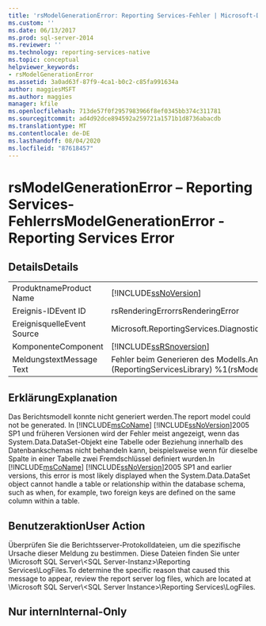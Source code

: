 ```yaml
---
title: 'rsModelGenerationError: Reporting Services-Fehler | Microsoft-Dokumentation'
ms.custom: ''
ms.date: 06/13/2017
ms.prod: sql-server-2014
ms.reviewer: ''
ms.technology: reporting-services-native
ms.topic: conceptual
helpviewer_keywords:
- rsModelGenerationError
ms.assetid: 3a0ad63f-87f9-4ca1-b0c2-c85fa991634a
author: maggiesMSFT
ms.author: maggies
manager: kfile
ms.openlocfilehash: 713de57f0f2957983966f8ef0345bb374c311781
ms.sourcegitcommit: ad4d92dce894592a259721a1571b1d8736abacdb
ms.translationtype: MT
ms.contentlocale: de-DE
ms.lasthandoff: 08/04/2020
ms.locfileid: "87618457"
---
```

# <a name="rsmodelgenerationerror---reporting-services-error"></a><span data-ttu-id="81c6b-102">rsModelGenerationError – Reporting Services-Fehler</span><span class="sxs-lookup"><span data-stu-id="81c6b-102">rsModelGenerationError - Reporting Services Error</span></span>
    
## <a name="details"></a><span data-ttu-id="81c6b-103">Details</span><span class="sxs-lookup"><span data-stu-id="81c6b-103">Details</span></span>  
  
|||  
|-|-|  
|<span data-ttu-id="81c6b-104">Produktname</span><span class="sxs-lookup"><span data-stu-id="81c6b-104">Product Name</span></span>|[!INCLUDE[ssNoVersion](../../includes/ssnoversion-md.md)]|  
|<span data-ttu-id="81c6b-105">Ereignis-ID</span><span class="sxs-lookup"><span data-stu-id="81c6b-105">Event ID</span></span>|<span data-ttu-id="81c6b-106">rsRenderingError</span><span class="sxs-lookup"><span data-stu-id="81c6b-106">rsRenderingError</span></span>|  
|<span data-ttu-id="81c6b-107">Ereignisquelle</span><span class="sxs-lookup"><span data-stu-id="81c6b-107">Event Source</span></span>|<span data-ttu-id="81c6b-108">Microsoft.ReportingServices.Diagnostics.Utilities.ErrorStrings</span><span class="sxs-lookup"><span data-stu-id="81c6b-108">Microsoft.ReportingServices.Diagnostics.Utilities.ErrorStrings</span></span>|  
|<span data-ttu-id="81c6b-109">Komponente</span><span class="sxs-lookup"><span data-stu-id="81c6b-109">Component</span></span>|[!INCLUDE[ssRSnoversion](../../includes/ssrsnoversion-md.md)]|  
|<span data-ttu-id="81c6b-110">Meldungstext</span><span class="sxs-lookup"><span data-stu-id="81c6b-110">Message Text</span></span>|<span data-ttu-id="81c6b-111">Fehler beim Generieren des Modells.</span><span class="sxs-lookup"><span data-stu-id="81c6b-111">An error occurred while generating model.</span></span> <span data-ttu-id="81c6b-112">(rsModelGenerationError) (ReportingServicesLibrary) %1</span><span class="sxs-lookup"><span data-stu-id="81c6b-112">(rsModelGenerationError) (ReportingServicesLibrary) %1</span></span>|  
  
## <a name="explanation"></a><span data-ttu-id="81c6b-113">Erklärung</span><span class="sxs-lookup"><span data-stu-id="81c6b-113">Explanation</span></span>  
 <span data-ttu-id="81c6b-114">Das Berichtsmodell konnte nicht generiert werden.</span><span class="sxs-lookup"><span data-stu-id="81c6b-114">The report model could not be generated.</span></span> <span data-ttu-id="81c6b-115">In [!INCLUDE[msCoName](../../includes/msconame-md.md)] [!INCLUDE[ssNoVersion](../../includes/ssnoversion-md.md)]2005 SP1 und früheren Versionen wird der Fehler meist angezeigt, wenn das System.Data.DataSet-Objekt eine Tabelle oder Beziehung innerhalb des Datenbankschemas nicht behandeln kann, beispielsweise wenn für dieselbe Spalte in einer Tabelle zwei Fremdschlüssel definiert wurden.</span><span class="sxs-lookup"><span data-stu-id="81c6b-115">In [!INCLUDE[msCoName](../../includes/msconame-md.md)] [!INCLUDE[ssNoVersion](../../includes/ssnoversion-md.md)]2005 SP1 and earlier versions, this error is most likely displayed when the System.Data.DataSet object cannot handle a table or relationship within the database schema, such as when, for example, two foreign keys are defined on the same column within a table.</span></span>  
  
## <a name="user-action"></a><span data-ttu-id="81c6b-116">Benutzeraktion</span><span class="sxs-lookup"><span data-stu-id="81c6b-116">User Action</span></span>  
 <span data-ttu-id="81c6b-117">Überprüfen Sie die Berichtsserver-Protokolldateien, um die spezifische Ursache dieser Meldung zu bestimmen. Diese Dateien finden Sie unter \Microsoft SQL Server\\<SQL Server-Instanz\>\Reporting Services\LogFiles.</span><span class="sxs-lookup"><span data-stu-id="81c6b-117">To determine the specific reason that caused this message to appear, review the report server log files, which are located at \Microsoft SQL Server\\<SQL Server Instance\>\Reporting Services\LogFiles.</span></span>  
  
## <a name="internal-only"></a><span data-ttu-id="81c6b-118">Nur intern</span><span class="sxs-lookup"><span data-stu-id="81c6b-118">Internal-Only</span></span>  
  
